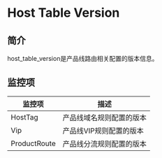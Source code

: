 # Host Table Version

## 简介

host_table_version是产品线路由相关配置的版本信息。

## 监控项

| 监控项        | 描述                 |
| ------------ | -------------------- |
| HostTag      | 产品线域名规则配置的版本 |
| Vip          | 产品线VIP规则配置的版本 |
| ProductRoute | 产品线分流规则配置的版本 |

